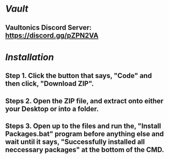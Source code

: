 # _Vault_

## Vaultonics Discord Server: https://discord.gg/pZPN2VA

# _Installation_

## Step 1. Click the button that says, "Code" and then click, "Download ZIP".

## Steps 2. Open the ZIP file, and extract onto either your Desktop or into a folder.

## Steps 3. Open up to the files and run the, "Install Packages.bat" program before anything else and wait until it says, "Successfully installed all neccessary packages" at the bottom of the CMD.
